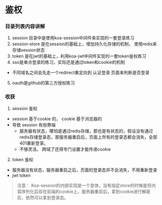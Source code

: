 # 鉴权

### 目录列表内容讲解

1. session 目录中是使用koa-session中间件来实现的一套登录练习
2. session-store 是在session的基础上，增加持久化存储的机制， 使用redis来存储session状态
3. token 是在jwt的基础上，利用koa-jwt中间件实现的一套token鉴权练习
4. sso是单点登录的练习，实际还是通过token和cookie的机制
  - 不同域名之间会先走一个redirect重定向到 认证登录 页面来判断是否登录
5. oauth是github的第三方授权练习

### 收获

1. session 鉴权
  - session 基于cookie 的， cookie 基于浏览器的
  - 导致 session 有些弊端
    - 服务器有状态，哪怕是通过redis存储，那也是有状态的，假设没有通过redis存储登录态，那服务器重启后，页面上所有的登录态都会消失，全部401重新登录。
    - 不够灵活， 跨域了还得专门设置才能传递cookie


2. token 鉴权
  - 服务器没有状态，服务器重启之后，页面的登录态并不会消失，不用重新登录
  - jwt token

> 注意： Koa-session的内部实现是一个变体，没有指定store的时候是将内容序列化后存在前端的cookie上，服务器重启后，拿到cookie进行解密后，依然可以拿到登录态。
